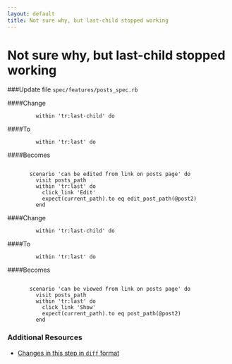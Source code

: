 ```yaml
---
layout: default
title: Not sure why, but last-child stopped working
---
```


<h1 id="main">Not sure why, but last-child stopped working</h1>


###Update file `spec/features/posts_spec.rb`

####Change
```
         within 'tr:last-child' do
```


####To
```
         within 'tr:last' do
```


####Becomes
```
 
       scenario 'can be edited from link on posts page' do
         visit posts_path
         within 'tr:last' do
           click_link 'Edit'
           expect(current_path).to eq edit_post_path(@post2)
         end

```


####Change
```
         within 'tr:last-child' do
```


####To
```
         within 'tr:last' do
```


####Becomes
```
 
       scenario 'can be viewed from link on posts page' do
         visit posts_path
         within 'tr:last' do
           click_link 'Show'
           expect(current_path).to eq post_path(@post2)
         end

```



### Additional Resources

* [Changes in this step in `diff` format](https://github.com/software-academy/devise_bdd/commit/4639d888ba7dfad37cde439c0510b05700040ffc)

